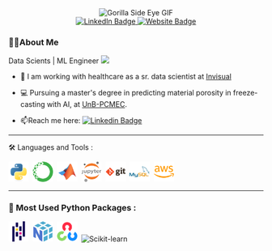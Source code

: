 <div id="header" align="center">
    <img src="https://media1.tenor.com/m/JMzK66of9vEAAAAd/surprised-shocked.gif" alt="Gorilla Side Eye GIF" width="300"/>
    <div id="badges">
    <a href="https://www.linkedin.com/in/rafael-bessa">
      <img src="https://img.shields.io/badge/LinkedIn-blue?style=for-the-badge&logo=linkedin&logoColor=white" alt="LinkedIn Badge"/>
    </a>  
    <a href="https://bessagg.github.io">
      <img src="https://img.shields.io/badge/Website-red?style=for-the-badge&logo=gitHub&logoColor=white" alt="Website Badge"/>
    </a>
  </div>
</div>


### 👨‍💻About Me
Data Scients | ML Engineer <img src="https://media.giphy.com/media/WUlplcMpOCEmTGBtBW/giphy.gif" width="30">

- :telescope: I am working with healthcare as a sr. data scientist at  [Invisual](https://www.invisual.com.br/)


- :computer: Pursuing a master's degree in predicting material porosity in freeze-casting with AI, at [UnB-PCMEC](http://pcmec.unb.br/index.php/pt/).

- :mailbox:Reach me here: [![Linkedin Badge](https://img.shields.io/badge/-Linkedin-blue?style=flat&logo=Linkedin&logoColor=white)](https://www.linkedin.com/in/rafael-bessa/)


---

:hammer_and_wrench: Languages and Tools :
<div>
  <img src="https://github.com/devicons/devicon/blob/master/icons/python/python-original.svg" title="Python" alt="Python" width="40" height="40"/>&nbsp;
  <img src="https://github.com/devicons/devicon/blob/master/icons/anaconda/anaconda-original.svg" title="Anaconda" alt="Anaconda" width="40" height="40"/>&nbsp;
  <img src="https://github.com/devicons/devicon/blob/master/icons/matlab/matlab-original.svg" title="Matlab" alt="Matlab" width="40" height="40"/>&nbsp;
  <img src="https://github.com/devicons/devicon/blob/master/icons/jupyter/jupyter-original-wordmark.svg" title="Jupyter" alt="Jupyter" width="40" height="40"/>&nbsp;
  <img src="https://github.com/devicons/devicon/blob/master/icons/git/git-original-wordmark.svg" title="Git" **alt="Git" width="40" height="40"/>&nbsp;
  <img src="https://github.com/devicons/devicon/blob/master/icons/mysql/mysql-original-wordmark.svg" title="SQL" alt="SQL" width="40" height="40"/>&nbsp;
  <img src="https://github.com/devicons/devicon/blob/master/icons/amazonwebservices/amazonwebservices-plain-wordmark.svg" title="AWS" alt="AWS" width="40" height="40"/>&nbsp;
</div>

---

### :snake: Most Used Python Packages :
<div>
   <img src="https://github.com/devicons/devicon/blob/master/icons/pandas/pandas-original.svg" title="Pandas" alt="Pandas" width="40" height="40"/>&nbsp;
  <img src="https://github.com/devicons/devicon/blob/master/icons/numpy/numpy-original.svg" title="Numpy" alt="Numpy" width="40" height="40"/>&nbsp;
  <img src="https://github.com/devicons/devicon/blob/master/icons/opencv/opencv-original.svg" title="OpenCV" alt="OpenCV" width="40" height="40"/>&nbsp;
       <img src="https://upload.wikimedia.org/wikipedia/commons/0/05/Scikit_learn_logo_small.svg" title="Scikit-learn" alt="Scikit-learn" width="40" height="40"/>
</div>

